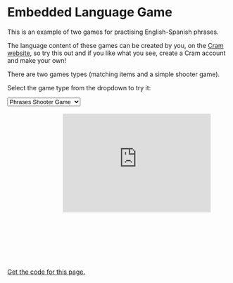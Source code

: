 
<style>
.iframe-container {
  position: relative;
  width: 66.66%;
  overflow: hidden;
  padding-top: 66.66%; /* 3:2 Aspect Ratio */
  margin-bottom:2px;
  margin-left:25%;
  margin-right:25%;
}

.responsive-iframe {
  position: absolute;
  top: 0;
  left: 0;
  bottom: 0;
  right: 0;
  width: 100%;
  height: 66.66%;
  border: none;
}

@media screen and (max-width: 600px) {
.iframe-container {
  position: relative;
  width: 100%;
  overflow: hidden;
  margin-bottom:2px;
  padding-top: 66.66%; /* 3:2 Aspect Ratio */
  
}

.responsive-iframe {
  position: absolute;
  top: 0;
  left: 0;
  bottom: 0;
  right: 0;
  width: 100%;
  height: 100%;
  border: none;
}
}

</style>

<h1>Embedded Language Game</h1>
<p>This is an example of two games for practising English-Spanish phrases.</p>
<p>The language content of these games can be created by you, on the <a href="https://www.cram.com/">Cram website</a>, so try this out and if you like what you see, create a Cram account and make your own!</p>

<p>There are two games types (matching items and a simple shooter game).</p>

<p>Select the game type from the dropdown to try it:</p>

<select name="" id="list" onclick="loadFrame()">
    <option value="shooter">Phrases Shooter Game</option>
    <option value="matching">Phrases matching game</option>
  </select>
  <br><br>
    
  <div class="iframe-container">
    <iframe class="responsive-iframe" id="ifrm" src="https://www.cram.com/flashcards/games/jewel/english-spanish-translations-11085554">
  <p>Your browser does not support iframes.</p>
  </iframe>
  </div>
  

<p><a href="https://raw.githubusercontent.com/martinbarge/templatetest/main/games.md">Get the code for this page.</a></p>

<script>
function loadFrame() {
  let e = document.getElementById("list");
  let url = e.options[e.selectedIndex].value;
  
  if (url == "shooter"){
  let gameUrl = "https://www.cram.com/flashcards/games/stellar-speller/english-spanish-translations-11085554";
  document.getElementById("ifrm").src = gameUrl;
  }
  
  if (url == "matching"){
  let gameUrl = "https://www.cram.com/flashcards/games/jewel/english-spanish-translations-11085554";
  document.getElementById("ifrm").src = gameUrl;
  }
  
}
</script>
